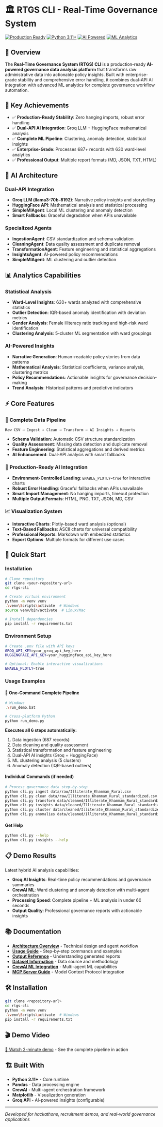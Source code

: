 # 🏛️ RTGS CLI - Real-Time Governance System

[![Production Ready](https://img.shields.io/badge/Status-Production%20Ready-green)](https://github.com/your-repo)
[![Python 3.11+](https://img.shields.io/badge/Python-3.11%2B-blue)](https://python.org)
[![AI Powered](https://img.shields.io/badge/AI-Groq%20%2B%20HuggingFace-orange)](https://groq.com)
[![ML Analytics](https://img.shields.io/badge/ML-Clustering%20%2B%20Anomaly%20Detection-purple)](https://github.com/your-repo)

## 🎯 Overview

The **Real-Time Governance System (RTGS) CLI** is a production-ready **AI-powered governance data analysis platform** that transforms raw administrative data into actionable policy insights. Built with enterprise-grade stability and comprehensive error handling, it combines dual-API AI integration with advanced ML analytics for complete governance workflow automation.

## 🚀 Key Achievements

- ✅ **Production-Ready Stability**: Zero hanging imports, robust error handling
- ✅ **Dual-API AI Integration**: Groq LLM + HuggingFace mathematical analysis  
- ✅ **Complete ML Pipeline**: Clustering, anomaly detection, statistical insights
- ✅ **Enterprise-Grade**: Processes 687+ records with 630 ward-level analytics
- ✅ **Professional Output**: Multiple report formats (MD, JSON, TXT, HTML)

## 🤖 **AI Architecture**

### **Dual-API Integration**
- **Groq LLM (llama3-70b-8192)**: Narrative policy insights and storytelling
- **HuggingFace API**: Mathematical analysis and statistical processing
- **SimpleMlAgent**: Local ML clustering and anomaly detection
- **Smart Fallbacks**: Graceful degradation when APIs unavailable

### **Specialized Agents**
- **IngestionAgent**: CSV standardization and schema validation
- **CleaningAgent**: Data quality assessment and duplicate removal  
- **TransformationAgent**: Feature engineering and statistical aggregations
- **InsightsAgent**: AI-powered policy recommendations
- **SimpleMlAgent**: ML clustering and outlier detection

## 📊 **Analytics Capabilities**

### **Statistical Analysis**
- **Ward-Level Insights**: 630+ wards analyzed with comprehensive statistics
- **Outlier Detection**: IQR-based anomaly identification with deviation metrics
- **Gender Analysis**: Female illiteracy ratio tracking and high-risk ward identification
- **Clustering Analysis**: 5-cluster ML segmentation with ward groupings

### **AI-Powered Insights** 
- **Narrative Generation**: Human-readable policy stories from data patterns
- **Mathematical Analysis**: Statistical coefficients, variance analysis, clustering metrics
- **Policy Recommendations**: Actionable insights for governance decision-making
- **Trend Analysis**: Historical patterns and predictive indicators

## ⚡ **Core Features**

### 🔄 **Complete Data Pipeline**
```
Raw CSV → Ingest → Clean → Transform → AI Insights → Reports
```
- **Schema Validation**: Automatic CSV structure standardization
- **Quality Assessment**: Missing data detection and duplicate removal
- **Feature Engineering**: Statistical aggregations and derived metrics
- **AI Enhancement**: Dual-API analysis with smart fallbacks

### 🤖 **Production-Ready AI Integration**
- **Environment-Controlled Loading**: `ENABLE_PLOTLY=true` for interactive charts
- **Robust Error Handling**: Graceful fallbacks when APIs unavailable
- **Smart Import Management**: No hanging imports, timeout protection
- **Multiple Output Formats**: HTML, PNG, TXT, JSON, MD, CSV

### 📈 **Visualization System**
- **Interactive Charts**: Plotly-based ward analysis (optional)
- **Text-Based Fallbacks**: ASCII charts for universal compatibility
- **Professional Reports**: Markdown with embedded statistics
- **Export Options**: Multiple formats for different use cases

## 🚀 **Quick Start**

### **Installation**
```bash
# Clone repository
git clone <your-repository-url>
cd rtgs-cli

# Create virtual environment
python -m venv venv
.\venv\Scripts\activate  # Windows
source venv/bin/activate  # Linux/Mac

# Install dependencies
pip install -r requirements.txt
```

### **Environment Setup**
```bash
# Create .env file with API keys
GROQ_API_KEY=your_groq_api_key_here
HUGGINGFACE_API_KEY=your_huggingface_api_key_here

# Optional: Enable interactive visualizations
ENABLE_PLOTLY=true
```

### **Usage Examples**

#### **🚀 One-Command Complete Pipeline**
```bash
# Windows
.\run_demo.bat

# Cross-platform Python
python run_demo.py
```
**Executes all 6 steps automatically:**
1. Data ingestion (687 records)
2. Data cleaning and quality assessment
3. Statistical transformation and feature engineering
4. Dual-API AI insights (Groq + HuggingFace)
5. ML clustering analysis (5 clusters)
6. Anomaly detection (IQR-based outliers)

#### **Individual Commands** (if needed)
```bash
# Process governance data step-by-step
python cli.py ingest data/raw/Illiterate_Khammam_Rural.csv
python cli.py clean data/raw/Illiterate_Khammam_Rural_standardized.csv  
python cli.py transform data/cleaned/Illiterate_Khammam_Rural_standardized_cleaned.csv
python cli.py insights data/cleaned/Illiterate_Khammam_Rural_standardized_cleaned_transformed.csv
python cli.py cluster data/cleaned/Illiterate_Khammam_Rural_standardized_cleaned_transformed.csv
python cli.py anomalies data/cleaned/Illiterate_Khammam_Rural_standardized_cleaned_transformed.csv
```

#### **Get Help**
```bash
python cli.py --help
python cli.py insights --help
```

## 📋 Demo Results

Latest hybrid AI analysis capabilities:
- **Groq AI Insights**: Real-time policy recommendations and governance summaries
- **CrewAI ML**: Ward clustering and anomaly detection with multi-agent orchestration
- **Processing Speed**: Complete pipeline + ML analysis in under 60 seconds
- **Output Quality**: Professional governance reports with actionable insights

## 📚 Documentation

- **[Architecture Overview](docs/README_architecture.md)** - Technical design and agent workflow
- **[Usage Guide](docs/README_usage.md)** - Step-by-step commands and examples  
- **[Output Reference](docs/README_outputs.md)** - Understanding generated reports
- **[Dataset Information](docs/README_dataset.md)** - Data source and methodology
- **[CrewAI ML Integration](docs/README_crewai.md)** - Multi-agent ML capabilities
- **[MCP Server Guide](docs/README_mcp.md)** - Model Context Protocol integration

## 🛠️ Installation

```bash
git clone <repository-url>
cd rtgs-cli
python -m venv venv
.\venv\Scripts\activate  # Windows
pip install -r requirements.txt
```

## 🎬 Demo Video

[🎥 Watch 2-minute demo](link-to-demo-video) - See the complete pipeline in action

## 🏗️ Built With

- **Python 3.11+** - Core runtime
- **Pandas** - Data processing engine  
- **CrewAI** - Multi-agent orchestration framework
- **Matplotlib** - Visualization generation
- **Groq API** - AI-powered insights (configurable)

---

*Developed for hackathons, recruitment demos, and real-world governance applications*
